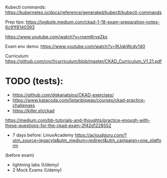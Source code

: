 Kubectl commands:
https://kubernetes.io/docs/reference/generated/kubectl/kubectl-commands

Prep tips:
https://iogbole.medium.com/ckad-1-18-exam-preparation-notes-6c91f8140393

https://www.youtube.com/watch?v=rnemKrveZks

Exam env demo:
https://www.youtube.com/watch?v=9UqkWcdy140

Curriculum:
https://github.com/cncf/curriculum/blob/master/CKAD_Curriculum_V1.21.pdf

# TODO (tests):

+ https://github.com/dgkanatsios/CKAD-exercises/
+ https://www.katacoda.com/liptanbiswas/courses/ckad-practice-challenges
+ https://killer.sh/ckad

https://medium.com/bb-tutorials-and-thoughts/practice-enough-with-these-questions-for-the-ckad-exam-2f42d1228552

+ 7 days before:
LinuxAcademy
https://acloudguru.com/?utm_source=legacyla&utm_medium=redirect&utm_campaign=one_platform

(before exam)
+ lightning labs (Udemy)
+ 2 Mock Exams (Udemy)